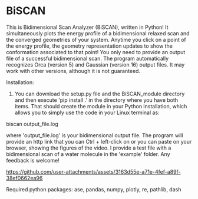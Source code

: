# BiSCAN
This is Bidimensional Scan Analyzer (BiSCAN), written in Python! It simultaneously plots the energy profile of a bidimensional relaxed scan and the converged geometries of your system. Anytime you click on a point of the energy profile, the geometry representation updates to show the conformation associated to that point! You only need to provide an output file of a successful bidimensional scan. The program automatically recognizes Orca (version 5) and Gaussian (version 16) output files. It may work with other versions, although it is not guaranteed. 

Installation:

1) You can download the setup.py file and the BiSCAN_module directory and then execute 'pip install .' in the directory where you have both items. That should create the module in your Python installation, which allows you to simply use the code in your Linux terminal as:

biscan output_file.log

where 'output_file.log' is your bidimensional output file. The program will provide an http link that you can Ctrl + left-click on or you can paste on your browser, showing the figures of the video. I provide a test file with a bidimensional scan of a water molecule in the 'example' folder.  Any feedback is welcome!




https://github.com/user-attachments/assets/3163d55e-a71e-4fef-a89f-38ef0662ea96


Required python packages: ase, pandas, numpy, plotly, re, pathlib, dash




